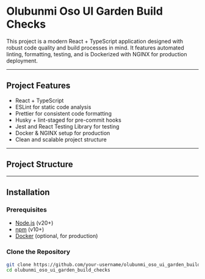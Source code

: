 # Olubunmi Oso UI Garden Build Checks

This project is a modern React + TypeScript application designed with robust code quality and build processes in mind. It features automated linting, formatting, testing, and is Dockerized with NGINX for production deployment.

---

## Project Features

- React + TypeScript
- ESLint for static code analysis
- Prettier for consistent code formatting
- Husky + lint-staged for pre-commit hooks
- Jest and React Testing Library for testing
- Docker & NGINX setup for production
- Clean and scalable project structure

---

## Project Structure

---

## Installation

### Prerequisites

- [Node.js](https://nodejs.org/) (v20+)
- [npm](https://www.npmjs.com/) (v10+)
- [Docker](https://www.docker.com/) (optional, for production)

### Clone the Repository

```bash
git clone https://github.com/your-username/olubunmi_oso_ui_garden_build_checks.git
cd olubunmi_oso_ui_garden_build_checks




```
